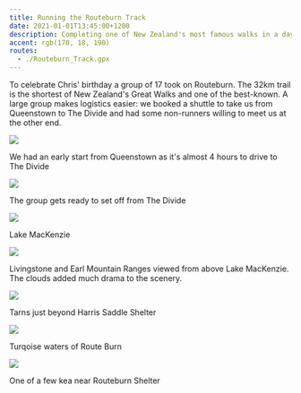 ```yaml
---
title: Running the Routeburn Track
date: 2021-01-01T13:45:00+1200
description: Completing one of New Zealand's most famous walks in a day
accent: rgb(170, 18, 190)
routes:
  - ./Routeburn_Track.gpx
---
```


To celebrate Chris' birthday a group of 17 took on Routeburn. The 32km trail is the shortest of New Zealand's Great Walks and one of the best-known. A large group makes logistics easier: we booked a shuttle to take us from Queenstown to The Divide and had some non-runners willing to meet us at the other end.

![][van]

<figcaption>We had an early start from Queenstown as it's almost 4 hours to drive to The Divide</figcaption>

![][group]

<figcaption>The group gets ready to set off from The Divide</figcaption>

![][mackenzie]

<figcaption>Lake MacKenzie</figcaption>

![][mountains]

<figcaption>Livingstone and Earl Mountain Ranges viewed from above Lake MacKenzie. The clouds added much drama to the scenery.</figcaption>

![][tarns]

<figcaption>Tarns just beyond Harris Saddle Shelter</figcaption>

![][river]

<figcaption>Turqoise waters of Route Burn</figcaption>

![][kea]

<figcaption>One of a few kea near Routeburn Shelter</figcaption>

[group]: ./IMG20210326105232.jpg
[van]: ./PXL_20210325_180133482.NIGHT.jpg
[mackenzie]: ./PXL_20210325_234246598.jpg
[mountains]: ./PXL_20210326_002250382.jpg
[tarns]: ./PXL_20210326_011945011.MP.jpg
[river]: ./PXL_20210326_023524067.jpg
[kea]: ./PXL_20210326_050620422.MP.jpg
